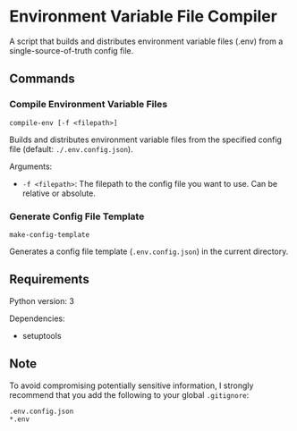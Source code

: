 # Environment Variable File Compiler

A script that builds and distributes environment variable files (.env) from a single-source-of-truth config file.

## Commands

### Compile Environment Variable Files

`compile-env [-f <filepath>]`

Builds and distributes environment variable files from the specified config file (default: `./.env.config.json`).

Arguments:
- `-f <filepath>`: The filepath to the config file you want to use. Can be relative or absolute.

### Generate Config File Template

`make-config-template` 

Generates a config file template (`.env.config.json`) in the current directory. 

## Requirements

Python version: 3

Dependencies: 
- setuptools

## Note

To avoid compromising potentially sensitive information, I strongly recommend that you add the following to your global `.gitignore`:
```.gitignore
.env.config.json
*.env
```
